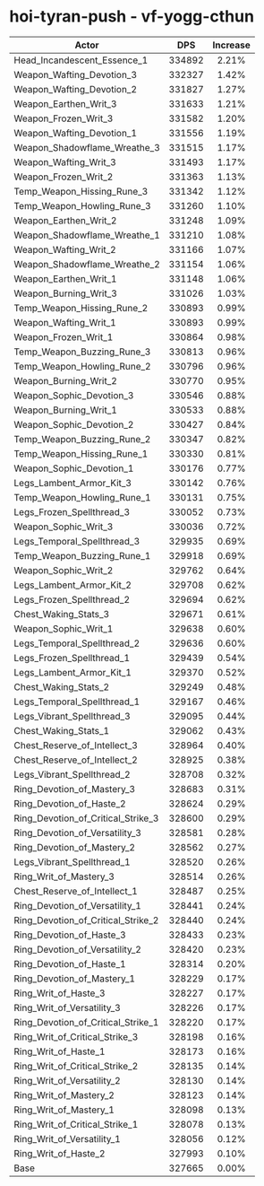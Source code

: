 # hoi-tyran-push - vf-yogg-cthun
| Actor | DPS | Increase |
|---|:---:|:---:|
|Head_Incandescent_Essence_1|334892|2.21%|
|Weapon_Wafting_Devotion_3|332327|1.42%|
|Weapon_Wafting_Devotion_2|331827|1.27%|
|Weapon_Earthen_Writ_3|331633|1.21%|
|Weapon_Frozen_Writ_3|331582|1.20%|
|Weapon_Wafting_Devotion_1|331556|1.19%|
|Weapon_Shadowflame_Wreathe_3|331515|1.17%|
|Weapon_Wafting_Writ_3|331493|1.17%|
|Weapon_Frozen_Writ_2|331363|1.13%|
|Temp_Weapon_Hissing_Rune_3|331342|1.12%|
|Temp_Weapon_Howling_Rune_3|331260|1.10%|
|Weapon_Earthen_Writ_2|331248|1.09%|
|Weapon_Shadowflame_Wreathe_1|331210|1.08%|
|Weapon_Wafting_Writ_2|331166|1.07%|
|Weapon_Shadowflame_Wreathe_2|331154|1.06%|
|Weapon_Earthen_Writ_1|331148|1.06%|
|Weapon_Burning_Writ_3|331026|1.03%|
|Temp_Weapon_Hissing_Rune_2|330893|0.99%|
|Weapon_Wafting_Writ_1|330893|0.99%|
|Weapon_Frozen_Writ_1|330864|0.98%|
|Temp_Weapon_Buzzing_Rune_3|330813|0.96%|
|Temp_Weapon_Howling_Rune_2|330796|0.96%|
|Weapon_Burning_Writ_2|330770|0.95%|
|Weapon_Sophic_Devotion_3|330546|0.88%|
|Weapon_Burning_Writ_1|330533|0.88%|
|Weapon_Sophic_Devotion_2|330427|0.84%|
|Temp_Weapon_Buzzing_Rune_2|330347|0.82%|
|Temp_Weapon_Hissing_Rune_1|330330|0.81%|
|Weapon_Sophic_Devotion_1|330176|0.77%|
|Legs_Lambent_Armor_Kit_3|330142|0.76%|
|Temp_Weapon_Howling_Rune_1|330131|0.75%|
|Legs_Frozen_Spellthread_3|330052|0.73%|
|Weapon_Sophic_Writ_3|330036|0.72%|
|Legs_Temporal_Spellthread_3|329935|0.69%|
|Temp_Weapon_Buzzing_Rune_1|329918|0.69%|
|Weapon_Sophic_Writ_2|329762|0.64%|
|Legs_Lambent_Armor_Kit_2|329708|0.62%|
|Legs_Frozen_Spellthread_2|329694|0.62%|
|Chest_Waking_Stats_3|329671|0.61%|
|Weapon_Sophic_Writ_1|329638|0.60%|
|Legs_Temporal_Spellthread_2|329636|0.60%|
|Legs_Frozen_Spellthread_1|329439|0.54%|
|Legs_Lambent_Armor_Kit_1|329370|0.52%|
|Chest_Waking_Stats_2|329249|0.48%|
|Legs_Temporal_Spellthread_1|329167|0.46%|
|Legs_Vibrant_Spellthread_3|329095|0.44%|
|Chest_Waking_Stats_1|329062|0.43%|
|Chest_Reserve_of_Intellect_3|328964|0.40%|
|Chest_Reserve_of_Intellect_2|328925|0.38%|
|Legs_Vibrant_Spellthread_2|328708|0.32%|
|Ring_Devotion_of_Mastery_3|328683|0.31%|
|Ring_Devotion_of_Haste_2|328624|0.29%|
|Ring_Devotion_of_Critical_Strike_3|328600|0.29%|
|Ring_Devotion_of_Versatility_3|328581|0.28%|
|Ring_Devotion_of_Mastery_2|328562|0.27%|
|Legs_Vibrant_Spellthread_1|328520|0.26%|
|Ring_Writ_of_Mastery_3|328514|0.26%|
|Chest_Reserve_of_Intellect_1|328487|0.25%|
|Ring_Devotion_of_Versatility_1|328441|0.24%|
|Ring_Devotion_of_Critical_Strike_2|328440|0.24%|
|Ring_Devotion_of_Haste_3|328433|0.23%|
|Ring_Devotion_of_Versatility_2|328420|0.23%|
|Ring_Devotion_of_Haste_1|328314|0.20%|
|Ring_Devotion_of_Mastery_1|328229|0.17%|
|Ring_Writ_of_Haste_3|328227|0.17%|
|Ring_Writ_of_Versatility_3|328226|0.17%|
|Ring_Devotion_of_Critical_Strike_1|328220|0.17%|
|Ring_Writ_of_Critical_Strike_3|328198|0.16%|
|Ring_Writ_of_Haste_1|328173|0.16%|
|Ring_Writ_of_Critical_Strike_2|328135|0.14%|
|Ring_Writ_of_Versatility_2|328130|0.14%|
|Ring_Writ_of_Mastery_2|328123|0.14%|
|Ring_Writ_of_Mastery_1|328098|0.13%|
|Ring_Writ_of_Critical_Strike_1|328078|0.13%|
|Ring_Writ_of_Versatility_1|328056|0.12%|
|Ring_Writ_of_Haste_2|327993|0.10%|
|Base|327665|0.00%|
